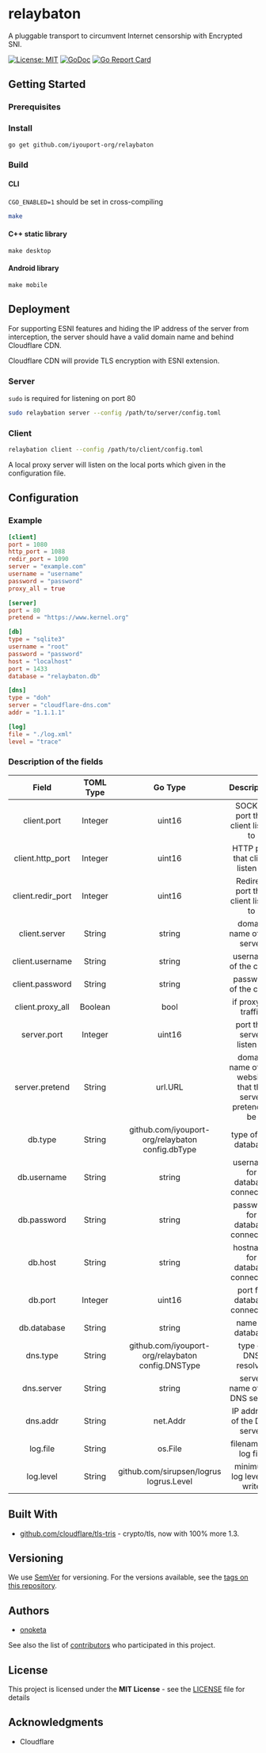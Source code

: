 # relaybaton

A pluggable transport to circumvent Internet censorship with Encrypted SNI.

[![License: MIT](https://img.shields.io/badge/License-MIT-yellow.svg)](https://opensource.org/licenses/MIT)
[![GoDoc](https://godoc.org/github.com/iyouport-org/relaybaton?status.svg)](https://godoc.org/github.com/iyouport-org/relaybaton)
[![Go Report Card](https://goreportcard.com/badge/github.com/iyouport-org/relaybaton)](https://goreportcard.com/report/github.com/iyouport-org/relaybaton)

## Getting Started

### Prerequisites

### Install

```bash
go get github.com/iyouport-org/relaybaton
```

### Build

#### CLI

`CGO_ENABLED=1` should be set in cross-compiling

```bash
make
```

#### C++ static library

```shell
make desktop
```

#### Android library

```shell
make mobile
```

## Deployment

For supporting ESNI features and hiding the IP address of the server from interception, the server should have a valid domain name and behind Cloudflare CDN.

Cloudflare CDN will provide TLS encryption with ESNI extension.

### Server

`sudo` is required for listening on port 80

```bash
sudo relaybation server --config /path/to/server/config.toml
```

### Client

```bash
relaybation client --config /path/to/client/config.toml
```

A local proxy server will listen on the local ports which given in the configuration file.

## Configuration

### Example

```toml
[client]
port = 1080
http_port = 1088
redir_port = 1090
server = "example.com"
username = "username"
password = "password"
proxy_all = true

[server]
port = 80
pretend = "https://www.kernel.org"

[db]
type = "sqlite3"
username = "root"
password = "password"
host = "localhost"
port = 1433
database = "relaybaton.db"

[dns]
type = "doh"
server = "cloudflare-dns.com"
addr = "1.1.1.1"

[log]
file = "./log.xml"
level = "trace"

```

### Description of the fields

|       Field       | TOML Type |                      Go Type                      |                       Description                        |
| :---------------: | :-------: | :-----------------------------------------------: | :------------------------------------------------------: |
|    client.port    |  Integer  |                      uint16                       |            SOCKS5 port that client listen to             |
| client.http_port  |  Integer  |                      uint16                       |             HTTP port that client listen to              |
| client.redir_port |  Integer  |                      uint16                       |           Redirect port that client listen to            |
|   client.server   |  String   |                      string                       |                domain name of the server                 |
|  client.username  |  String   |                      string                       |                  username of the client                  |
|  client.password  |  String   |                      string                       |                  password of the client                  |
| client.proxy_all  |  Boolean  |                       bool                        |                   if proxy all traffic                   |
|    server.port    |  Integer  |                      uint16                       |                port that server listen to                |
|  server.pretend   |  String   |                      url.URL                      | domain name of the website that the server pretend to be |
|      db.type      |  String   | github.com/iyouport-org/relaybaton config.dbType  |                   type of the database                   |
|    db.username    |  String   |                      string                       |             username for database connection             |
|    db.password    |  String   |                      string                       |             password for database connection             |
|      db.host      |  String   |                      string                       |             hostname for database connection             |
|      db.port      |  Integer  |                      uint16                       |               port for database connection               |
|    db.database    |  String   |                      string                       |                     name of database                     |
|     dns.type      |  String   | github.com/iyouport-org/relaybaton config.DNSType |                   type of DNS resolver                   |
|    dns.server     |  String   |                      string                       |              server name of the DNS server               |
|     dns.addr      |  String   |                     net.Addr                      |               IP address of the DNS server               |
|     log.file      |  String   |                      os.File                      |                   filename of log file                   |
|     log.level     |  String   |      github.com/sirupsen/logrus logrus.Level      |                minimum log level to write                |

## Built With

- [github.com/cloudflare/tls-tris](https://github.com/cloudflare/tls-tris/tree/pwu/esni) - crypto/tls, now with 100% more 1.3.

## Versioning

We use [SemVer](http://semver.org/) for versioning. For the versions available, see the [tags on this repository](https://github.com/iyouport-org/relaybaton/tags).

## Authors

- [onoketa](<(https://github.com/onoketa)>)

See also the list of [contributors](https://github.com/iyouport-org/relaybaton/contributors) who participated in this project.

## License

This project is licensed under the **MIT License** - see the [LICENSE](LICENSE) file for details

## Acknowledgments

- Cloudflare
